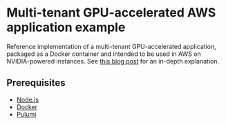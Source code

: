 # Multi-tenant GPU-accelerated AWS application example

Reference implementation of a multi-tenant GPU-accelerated application, packaged as a Docker container and intended to be used in AWS on NVIDIA-powered instances. See [this blog post](https://devalent.com/blog/multitenant-gpu-accelerated-aws-applications/) for an in-depth explanation.

## Prerequisites

- [Node.js](https://nodejs.org/)
- [Docker](https://www.docker.com/)
- [Pulumi](https://www.pulumi.com/)
